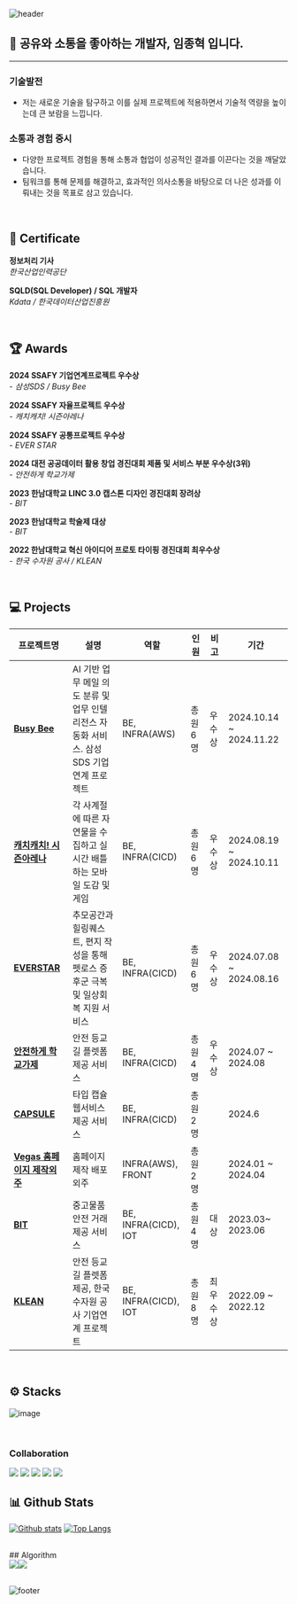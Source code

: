 
![header](https://capsule-render.vercel.app/api?type=waving&color=timeGradient&text=Welcome%20to%20Doi's%20GitHub%20👋&animation=twinkling&fontSize=33&fontAlignY=35&&height=180)

## <div> 🌱 공유와 소통을 좋아하는 개발자, 임종혁 입니다.</div> 
---
### 기술발전
- 저는 새로운 기술을 탐구하고 이를 실제 프로젝트에 적용하면서 기술적 역량을 높이는데 큰 보람을 느낍니다.

### 소통과 경험 중시 

- 다양한 프로젝트 경험을 통해 소통과 협업이 성공적인 결과를 이끈다는 것을 깨달았습니다.
- 팀워크를 통해 문제를 해결하고, 효과적인 의사소통을 바탕으로 더 나은 성과를 이뤄내는 것을 목표로 삼고 있습니다. 

<br>

## 🏅 Certificate

**정보처리 기사**
  <br> _한국산업인력공단_

**SQLD(SQL Developer) / SQL 개발자**
  <br> _Kdata / 한국데이터산업진흥원_

<br>

## 🏆 Awards

**2024 SSAFY 기업연계프로젝트 우수상**
  <br> -  _삼성SDS / Busy Bee_

**2024 SSAFY 자율프로젝트 우수상**
  <br> - _캐치캐치! 시즌아레나_


**2024 SSAFY 공통프로젝트 우수상**
  <br> -  _EVER STAR_

**2024 대전 공공데이터 활용 창업 경진대회 제품 및 서비스 부분 우수상(3위)**
  <br> - _안전하게 학교가제_
  
**2023 한남대학교 LINC 3.0 캡스톤 디자인 경진대회 장려상**
  <br> - _BIT_
  
**2023 한남대학교 학술제 대상**
  <br> - _BIT_

**2022 한남대학교 혁신 아이디어 프로토 타이핑 경진대회 최우수상**
  <br> -  _한국 수자원 공사 / KLEAN_

  


  
<br>

## 💻 Projects
| 프로젝트명 | 설명 | 역할 | 인원 | 비고 | 기간 |
|------------|-------|------|------------------|--------------------------|--------------------------------------|
| **[Busy Bee](https://github.com/limjongheok/samsungSDS_BusyBee)** | AI 기반 업무 메일 의도 분류 및 업무 인텔리전스 자동화 서비스. 삼성 SDS 기업 연계 프로젝트 | BE, INFRA(AWS) | 총원 6 명  | 우수상  | 2024.10.14 ~ 2024.11.22|
| **[캐치캐치! 시즌아레나](https://github.com/limjongheok/Catch-SeasonArena)** | 각 사계절에 따른 자연물을 수집하고 실시간 배틀하는 모바일 도감 및 게임 | BE, INFRA(CICD) | 총원 6 명 | 우수상 | 2024.08.19 ~ 2024.10.11 |
| **[EVERSTAR](https://github.com/Everstar-OverTheRainbow/Everstar-OverTheRainbow)** | 추모공간과 힐링퀘스트, 편지 작성을 통해 펫로스 증후군 극복 및 일상회복 지원 서비스 | BE, INFRA(CICD) | 총원 6 명 | 우수상 | 2024.07.08 ~ 2024.08.16 |
| **[안전하게 학교가제](https://github.com/SchoolSafetyCrab/BACKEND-MAIN)** | 안전 등교길 플렛폼 제공 서비스 | BE, INFRA(CICD) | 총원 4 명 | 우수상 |  2024.07 ~ 2024.08|
| **[CAPSULE](https://github.com/TEAM-TIMECAPSULE/CAPSULE_BACKEND)** | 타입 캡슐 웹서비스 제공 서비스 | BE, INFRA(CICD) | 총원 2 명    |  | 2024.6 |
| **[Vegas 홈페이지 제작외주](https://vegasinc.co.kr/)** | 홈페이지 제작 배포 외주 | INFRA(AWS), FRONT | 총원 2 명    |  | 2024.01 ~ 2024.04 |  
| **[BIT](https://github.com/limjongheok/CAPSTON)** | 중고물품 안전 거래 제공 서비스 | BE, INFRA(CICD), IOT |총원 4명   | 대상 | 2023.03~ 2023.06   |
| **[KLEAN](https://github.com/IPD-TEAM-KLEAN/Ipd_Team_klean_backend)** | 안전 등교길 플렛폼 제공, 한국 수자원 공사 기업연계 프로젝트 | BE, INFRA(CICD), IOT |총원 8명    |  최우수상 | 2022.09 ~ 2022.12  |

<br/>

## ⚙️ Stacks

![image](https://github.com/user-attachments/assets/1d14ebee-e3ed-492e-8653-b1c5da3f007f)

<br>

### Collaboration
<img src="https://img.shields.io/badge/Git-F05032?style=flat-square&logo=Git&logoColor=white"/> <img src="https://img.shields.io/badge/Jira-0052CC?style=flat-square&logo=Jira&logoColor=white"/> <img src="https://img.shields.io/badge/Notion-000000?style=flat-square&logo=Notion&logoColor=white"/> <img src="https://img.shields.io/badge/Mattermost-0058CC?style=flat-square&logo=Mattermost&logoColor=white"/> <img src="https://img.shields.io/badge/Slack-4A154B?style=flat-square&logo=slack&logoColor=white"/>
<br>

## 📊 Github Stats
[![Github stats](https://github-readme-stats.vercel.app/api?username=limjongheok&show_icons=true&include_all_commits=true)](https://github.com/limjongheok/github-readme-stats)
[![Top Langs](https://github-readme-stats.vercel.app/api/top-langs/?username=limjongheok&layout=compact)](https://github.com/limjongheok/github-readme-stats)

<br>
## Algorithm
<div>
  <img  src="http://mazassumnida.wtf/api/v2/generate_badge?boj=lklim79"><img  src="http://mazandi.herokuapp.com/api?handle=lklim79">

</div>

<br>

![footer](https://capsule-render.vercel.app/api?type=waving&color=timeGradient&section=footer&text=Thank%20You%20!&animation=twinkling&fontSize=36&fontAlignY=65&&height=200)

